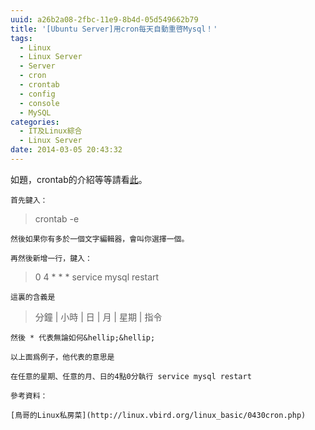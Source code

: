 ```yaml
---
uuid: a26b2a08-2fbc-11e9-8b4d-05d549662b79
title: '[Ubuntu Server]用cron每天自動重啓Mysql！'
tags:
  - Linux
  - Linux Server
  - Server
  - cron
  - crontab
  - config
  - console
  - MySQL
categories:
  - IT及Linux綜合
  - Linux Server
date: 2014-03-05 20:43:32
---
```


如題，crontab的介紹等等請看[此](http://linux.vbird.org/linux_basic/0430cron.php)。

	首先鍵入：

> crontab -e

	然後如果你有多於一個文字編輯器，會叫你選擇一個。

	再然後新增一行，鍵入：

> 0 4 * * * service mysql restart

	這裏的含義是

> 分鐘 | 小時 | 日 | 月 | 星期 | 指令

	然後 * 代表無論如何&hellip;&hellip;

	以上面爲例子，他代表的意思是

	在任意的星期、任意的月、日的4點0分執行 service mysql restart

	參考資料：

	[鳥哥的Linux私房菜](http://linux.vbird.org/linux_basic/0430cron.php)
